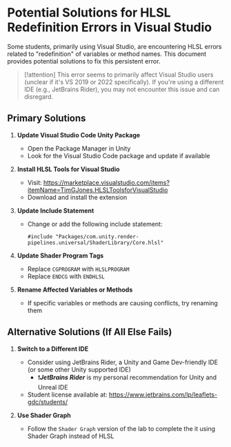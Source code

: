 # Potential Solutions for HLSL Redefinition Errors in Visual Studio

Some students, primarily using Visual Studio, are encountering HLSL errors related to "redefinition" of variables or method names. This document provides potential solutions to fix this persistent error.

> [!attention] 
> This error seems to primarily affect Visual Studio users (unclear if it's VS 2019 or 2022 specifically). If you're using a different IDE (e.g., JetBrains Rider), you may not encounter this issue and can disregard.

## Primary Solutions

1. **Update Visual Studio Code Unity Package**
   - Open the Package Manager in Unity
   - Look for the Visual Studio Code package and update if available

2. **Install HLSL Tools for Visual Studio**
   - Visit: https://marketplace.visualstudio.com/items?itemName=TimGJones.HLSLToolsforVisualStudio
   - Download and install the extension

3. **Update Include Statement**
   - Change or add the following include statement:
     ```hlsl
     #include "Packages/com.unity.render-pipelines.universal/ShaderLibrary/Core.hlsl"
     ```

4. **Update Shader Program Tags**
   - Replace `CGPROGRAM` with `HLSLPROGRAM`
   - Replace `ENDCG` with `ENDHLSL`

5. **Rename Affected Variables or Methods**
   - If specific variables or methods are causing conflicts, try renaming them

## Alternative Solutions (If All Else Fails)

1. **Switch to a Different IDE**
   - Consider using JetBrains Rider, a Unity and Game Dev-friendly IDE (or some other Unity supported IDE)
      - ❗***JetBrains Rider*** is my personal recommendation for Unity and Unreal IDE
   - Student license available at: https://www.jetbrains.com/lp/leaflets-gdc/students/

7. **Use Shader Graph**
   - Follow the `Shader Graph` version of the lab to complete the it using Shader Graph instead of HLSL

